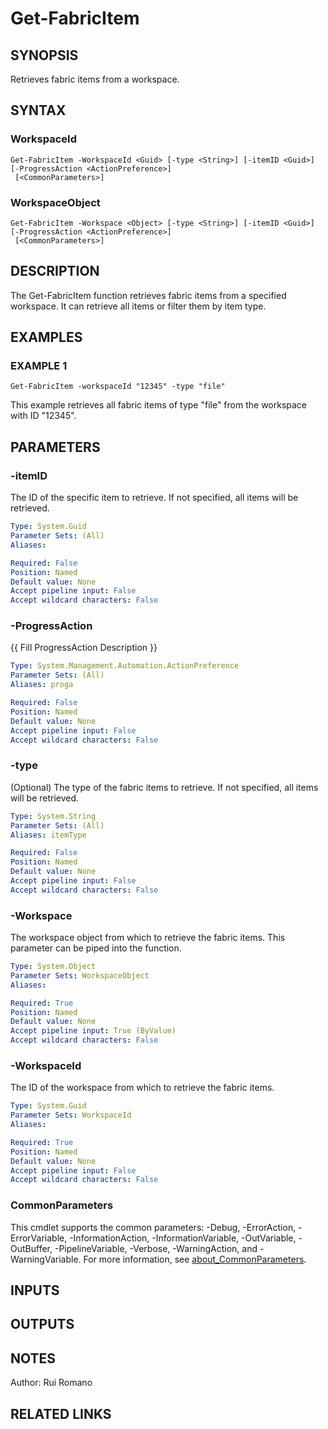 ﻿---
external help file: FabricTools-help.xml
Module Name: FabricTools
online version: https://learn.microsoft.com/en-us/rest/api/fabric/eventhouse/items/list-eventhouses?tabs=HTTP
schema: 2.0.0
---

# Get-FabricItem

## SYNOPSIS
Retrieves fabric items from a workspace.

## SYNTAX

### WorkspaceId
```
Get-FabricItem -WorkspaceId <Guid> [-type <String>] [-itemID <Guid>] [-ProgressAction <ActionPreference>]
 [<CommonParameters>]
```

### WorkspaceObject
```
Get-FabricItem -Workspace <Object> [-type <String>] [-itemID <Guid>] [-ProgressAction <ActionPreference>]
 [<CommonParameters>]
```

## DESCRIPTION
The Get-FabricItem function retrieves fabric items from a specified workspace.
It can retrieve all items or filter them by item type.

## EXAMPLES

### EXAMPLE 1
```
Get-FabricItem -workspaceId "12345" -type "file"
```

This example retrieves all fabric items of type "file" from the workspace with ID "12345".

## PARAMETERS

### -itemID
The ID of the specific item to retrieve.
If not specified, all items will be retrieved.

```yaml
Type: System.Guid
Parameter Sets: (All)
Aliases:

Required: False
Position: Named
Default value: None
Accept pipeline input: False
Accept wildcard characters: False
```

### -ProgressAction
{{ Fill ProgressAction Description }}

```yaml
Type: System.Management.Automation.ActionPreference
Parameter Sets: (All)
Aliases: proga

Required: False
Position: Named
Default value: None
Accept pipeline input: False
Accept wildcard characters: False
```

### -type
(Optional) The type of the fabric items to retrieve.
If not specified, all items will be retrieved.

```yaml
Type: System.String
Parameter Sets: (All)
Aliases: itemType

Required: False
Position: Named
Default value: None
Accept pipeline input: False
Accept wildcard characters: False
```

### -Workspace
The workspace object from which to retrieve the fabric items.
This parameter can be piped into the function.

```yaml
Type: System.Object
Parameter Sets: WorkspaceObject
Aliases:

Required: True
Position: Named
Default value: None
Accept pipeline input: True (ByValue)
Accept wildcard characters: False
```

### -WorkspaceId
The ID of the workspace from which to retrieve the fabric items.

```yaml
Type: System.Guid
Parameter Sets: WorkspaceId
Aliases:

Required: True
Position: Named
Default value: None
Accept pipeline input: False
Accept wildcard characters: False
```

### CommonParameters
This cmdlet supports the common parameters: -Debug, -ErrorAction, -ErrorVariable, -InformationAction, -InformationVariable, -OutVariable, -OutBuffer, -PipelineVariable, -Verbose, -WarningAction, and -WarningVariable. For more information, see [about_CommonParameters](http://go.microsoft.com/fwlink/?LinkID=113216).

## INPUTS

## OUTPUTS

## NOTES
Author: Rui Romano

## RELATED LINKS
